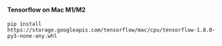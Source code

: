 #### Tensorflow on Mac M1/M2
`pip install https://storage.googleapis.com/tensorflow/mac/cpu/tensorflow-1.8.0-py3-none-any.whl`
